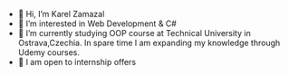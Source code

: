 - 👋 Hi, I’m Karel Zamazal
- 👀 I’m interested in Web Development & C#
- 🌱 I’m currently studying OOP course at Technical University in Ostrava,Czechia. In spare time I am expanding my knowledge through Udemy courses.
- 💞️ I am open to internship offers

<!---
KarelZa/KarelZa is a ✨ special ✨ repository because its `README.md` (this file) appears on your GitHub profile.
You can click the Preview link to take a look at your changes.
--->
